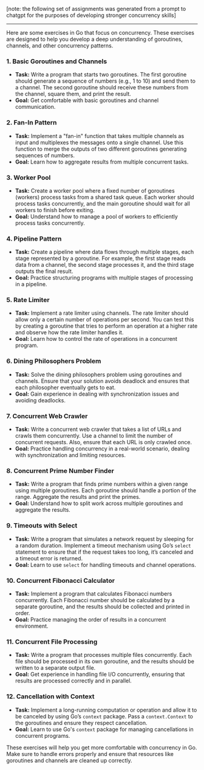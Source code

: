 [note: the following set of assignments was generated from a prompt to chatgpt for the purposes of developing stronger concurrency skills]

------

Here are some exercises in Go that focus on concurrency. These exercises are designed to help you develop a deep understanding of goroutines, channels, and other concurrency patterns.

### 1. **Basic Goroutines and Channels**
   - **Task:** Write a program that starts two goroutines. The first goroutine should generate a sequence of numbers (e.g., 1 to 10) and send them to a channel. The second goroutine should receive these numbers from the channel, square them, and print the result.
   - **Goal:** Get comfortable with basic goroutines and channel communication.

### 2. **Fan-In Pattern**
   - **Task:** Implement a "fan-in" function that takes multiple channels as input and multiplexes the messages onto a single channel. Use this function to merge the outputs of two different goroutines generating sequences of numbers.
   - **Goal:** Learn how to aggregate results from multiple concurrent tasks.

### 3. **Worker Pool**
   - **Task:** Create a worker pool where a fixed number of goroutines (workers) process tasks from a shared task queue. Each worker should process tasks concurrently, and the main goroutine should wait for all workers to finish before exiting.
   - **Goal:** Understand how to manage a pool of workers to efficiently process tasks concurrently.

### 4. **Pipeline Pattern**
   - **Task:** Create a pipeline where data flows through multiple stages, each stage represented by a goroutine. For example, the first stage reads data from a channel, the second stage processes it, and the third stage outputs the final result.
   - **Goal:** Practice structuring programs with multiple stages of processing in a pipeline.

### 5. **Rate Limiter**
   - **Task:** Implement a rate limiter using channels. The rate limiter should allow only a certain number of operations per second. You can test this by creating a goroutine that tries to perform an operation at a higher rate and observe how the rate limiter handles it.
   - **Goal:** Learn how to control the rate of operations in a concurrent program.

### 6. **Dining Philosophers Problem**
   - **Task:** Solve the dining philosophers problem using goroutines and channels. Ensure that your solution avoids deadlock and ensures that each philosopher eventually gets to eat.
   - **Goal:** Gain experience in dealing with synchronization issues and avoiding deadlocks.

### 7. **Concurrent Web Crawler**
   - **Task:** Write a concurrent web crawler that takes a list of URLs and crawls them concurrently. Use a channel to limit the number of concurrent requests. Also, ensure that each URL is only crawled once.
   - **Goal:** Practice handling concurrency in a real-world scenario, dealing with synchronization and limiting resources.

### 8. **Concurrent Prime Number Finder**
   - **Task:** Write a program that finds prime numbers within a given range using multiple goroutines. Each goroutine should handle a portion of the range. Aggregate the results and print the primes.
   - **Goal:** Understand how to split work across multiple goroutines and aggregate the results.

### 9. **Timeouts with Select**
   - **Task:** Write a program that simulates a network request by sleeping for a random duration. Implement a timeout mechanism using Go’s `select` statement to ensure that if the request takes too long, it’s canceled and a timeout error is returned.
   - **Goal:** Learn to use `select` for handling timeouts and channel operations.

### 10. **Concurrent Fibonacci Calculator**
   - **Task:** Implement a program that calculates Fibonacci numbers concurrently. Each Fibonacci number should be calculated by a separate goroutine, and the results should be collected and printed in order.
   - **Goal:** Practice managing the order of results in a concurrent environment.

### 11. **Concurrent File Processing**
   - **Task:** Write a program that processes multiple files concurrently. Each file should be processed in its own goroutine, and the results should be written to a separate output file.
   - **Goal:** Get experience in handling file I/O concurrently, ensuring that results are processed correctly and in parallel.

### 12. **Cancellation with Context**
   - **Task:** Implement a long-running computation or operation and allow it to be canceled by using Go’s `context` package. Pass a `context.Context` to the goroutines and ensure they respect cancellation.
   - **Goal:** Learn to use Go's `context` package for managing cancellations in concurrent programs.

These exercises will help you get more comfortable with concurrency in Go. Make sure to handle errors properly and ensure that resources like goroutines and channels are cleaned up correctly.